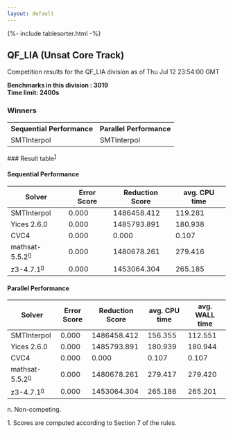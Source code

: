 ```yaml
---
layout: default
---
```

{%- include tablesorter.html -%}

##  QF_LIA (Unsat Core Track)

Competition results for the QF_LIA division as of Thu Jul 12 23:54:00 GMT

**Benchmarks in this division : 3019  
Time limit: 2400s** 

### Winners
<table>
<tr>
<th class="center">Sequential Performance</th>
<th class="center">Parallel Performance</th>
</tr><tr class="center"><td>SMTInterpol</td><td>SMTInterpol</td></tr></table>
### Result table<sup><a href="#fn1">1</a></sup>

#### Sequential Performance

<table id="sequential" class="result sorted">
<thead><tr class="center">
  <th>Solver</th>
  <th>Error Score</th>
  <th>Reduction Score</th>
  <th>avg. CPU time</th>
</tr></thead><tr>
<td>SMTInterpol</td>
<td>0.000</td><td>1486458.412</td><td>119.281</td></tr><tr>
<td>Yices 2.6.0</td>
<td>0.000</td><td>1485793.891</td><td>180.938</td></tr><tr>
<td>CVC4</td>
<td>0.000</td><td>0.000</td><td>0.107</td></tr><tr>
<td>mathsat-5.5.2<SUP><a href="#fn">n</a></SUP></td>
<td>0.000</td><td>1480678.261</td><td>279.416</td></tr><tr>
<td>z3-4.7.1<SUP><a href="#fn">n</a></SUP></td>
<td>0.000</td><td>1453064.304</td><td>265.185</td></tr></table>

#### Parallel Performance

<table id="parallel" class="result sorted">
<thead><tr class="center">
  <th>Solver</th>
  <th>Error Score</th>
  <th>Reduction Score</th>
  <th>avg. CPU time</th>
  <th>avg. WALL time</th>
</tr></thead><tr>
<td>SMTInterpol</td>
<td>0.000</td><td>1486458.412</td><td>156.355</td><td>112.551</td></tr><tr>
<td>Yices 2.6.0</td>
<td>0.000</td><td>1485793.891</td><td>180.939</td><td>180.944</td></tr><tr>
<td>CVC4</td>
<td>0.000</td><td>0.000</td><td>0.107</td><td>0.107</td></tr><tr>
<td>mathsat-5.5.2<SUP><a href="#fn">n</a></SUP></td>
<td>0.000</td><td>1480678.261</td><td>279.417</td><td>279.420</td></tr><tr>
<td>z3-4.7.1<SUP><a href="#fn">n</a></SUP></td>
<td>0.000</td><td>1453064.304</td><td>265.186</td><td>265.201</td></tr></table>
 <span id="fn"> n. Non-competing. </span>

 <span id="fn1"> 1. Scores are computed according to Section 7 of the rules. </span>


